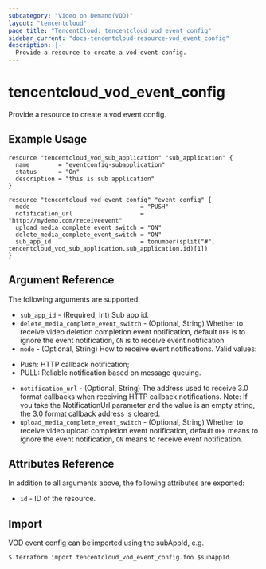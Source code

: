 ```yaml
---
subcategory: "Video on Demand(VOD)"
layout: "tencentcloud"
page_title: "TencentCloud: tencentcloud_vod_event_config"
sidebar_current: "docs-tencentcloud-resource-vod_event_config"
description: |-
  Provide a resource to create a vod event config.
---
```


# tencentcloud_vod_event_config

Provide a resource to create a vod event config.

## Example Usage

```hcl
resource "tencentcloud_vod_sub_application" "sub_application" {
  name        = "eventconfig-subapplication"
  status      = "On"
  description = "this is sub application"
}

resource "tencentcloud_vod_event_config" "event_config" {
  mode                               = "PUSH"
  notification_url                   = "http://mydemo.com/receiveevent"
  upload_media_complete_event_switch = "ON"
  delete_media_complete_event_switch = "ON"
  sub_app_id                         = tonumber(split("#", tencentcloud_vod_sub_application.sub_application.id)[1])
}
```

## Argument Reference

The following arguments are supported:

* `sub_app_id` - (Required, Int) Sub app id.
* `delete_media_complete_event_switch` - (Optional, String) Whether to receive video deletion completion event notification, default `OFF` is to ignore the event notification, `ON` is to receive event notification.
* `mode` - (Optional, String) How to receive event notifications. Valid values:
- Push: HTTP callback notification;
- PULL: Reliable notification based on message queuing.
* `notification_url` - (Optional, String) The address used to receive 3.0 format callbacks when receiving HTTP callback notifications. Note: If you take the NotificationUrl parameter and the value is an empty string, the 3.0 format callback address is cleared.
* `upload_media_complete_event_switch` - (Optional, String) Whether to receive video upload completion event notification, default `OFF` means to ignore the event notification, `ON` means to receive event notification.

## Attributes Reference

In addition to all arguments above, the following attributes are exported:

* `id` - ID of the resource.



## Import

VOD event config can be imported using the subAppId, e.g.

```
$ terraform import tencentcloud_vod_event_config.foo $subAppId
```


